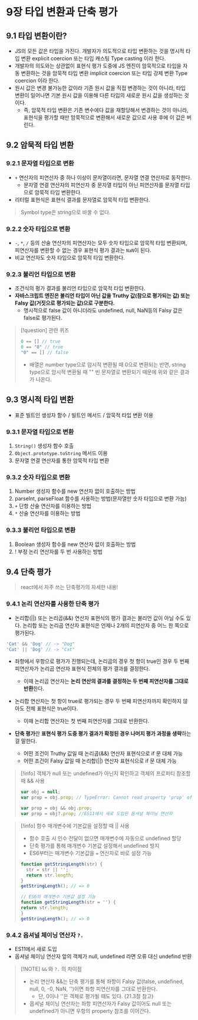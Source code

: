 # 9장 타입 변환과 단축 평가
## 9.1 타입 변환이란?
- JS의 모든 값은 타입을 가진다. 개발자가 의도적으로 타입 변환하는 것을 명시적 타입 변환 explicit coercion 또는 타입 캐스팅 Type casting 이라 한다.
- 개발자의 의도와는 상관없이 표현식 평가 도중에 JS 엔진이 암묵적으로 타입을 자동 변환하는 것을 암묵적 타입 변환 implicit coercion 또는 타입 강제 변환 Type coercion 이라 한다.
- 원시 값은 변경 불가능한 값이라 기존 원시 값을 직접 변경하는 것이 아니라, 타입 변환이 일어나면 기본 원시 값을 이용해 다른 타입의 새로운 원시 값을 생성하는 것이다.
	- 즉, 암묵적 타입 변환은 기존 변수에다 값을 재할당해서 변경하는 것이 아니라, 표현식을 평가할 때만 암묵적으로 변환해서 새로운 값으로 사용 후에 이 값은 버린다.
## 9.2 암묵적 타입 변환
### 9.2.1 문자열 타입으로 변환
- `+` 연산자의 피연산자 중 하나 이상이 문자열이라면, 문자열 연결 연산자로 동작한다.
	- 문자열 연결 연산자의 피연산자 중 문자열 타입이 아닌 피연산자를 문자열 타입으로 암묵적 타입 변환한다.
- 리터럴 표현식은 표현식 결과를 문자열로 암묵적 타입 변환한다.
> Symbol type은 string으로 바꿀 수 없다.
### 9.2.2 숫자 타입으로 변환
- `-`, `*`, `/` 등의 산술 연산자의 피연산자는 모두 숫자 타입으로 암묵적 타입 변환되며, 피연산자를 변환할 수 없는 경우 표현식 평가 결과는 `NaN`이 된다.
- 비교 연산자도 숫자 타입으로 암묵적 타입 변환한다.
### 9.2.3 불리언 타입으로 변환
- 조건식의 평가 결과를 불리언 타입으로 암묵적 타입 변환한다.
- **자바스크립트 엔진은 불리언 타입이 아닌 값을 Truthy 값(참으로 평가되는 값) 또는 Falsy 값(거짓으로 평가되는 값)으로 구분한다.**
	- 명시적으로 false 값이 아니더라도 undefined, null, NaN등의 Falsy 값은 false로 평가된다.
> [!question] 관련 퀴즈  
>   
> ```js
> 0 == [] // true
> 0 == "0" // true
> "0" == [] // false
> ```
> - 배열은 number type으로 암시적 변환될 때 0으로 변환되는 반면, string type으로 암시적 변환될 때 "" 빈 문자열로 변환되기 때문에 위와 같은 결과가 나온다.

## 9.3 명시적 타입 변환
- 표준 빌트인 생성자 함수 / 빌트인 메서드 / 암묵적 타입 변환 이용
### 9.3.1 문자열 타입으로 변환
1. `String()` 생성자 함수 호출
2. `Object.prototype.toString` 메서드 이용
3. 문자열 연결 연산자를 통한 암묵적 타입 변환
### 9.3.2 숫자 타입으로 변환
1. Number 생성자 함수를 new 연산자 없이 호출하는 방법
2. parselnt, parseFIoat 함수를 사용하는 방법(문자열만 숫자 타입으로 변환 가늠)
3. `+` 단항 산술 연산자를 이용하는 방법
4. `*` 산술 연산자를 이용하는 방법
### 9.3.3 불리언 타입으로 변환
1. Boolean 생성자 함수를 new 연산자 없이 호출하는 방법
2. ! 부정 논리 연산자를 두 번 사용하는 방법
## 9.4 단축 평가 
> react에서 자주 쓰는 단축평가의 자세한 내용!
### 9.4.1 논리 연산자를 사용한 단축 평가
- 논리합(||) 또는 논리곱(&&) 연산자 표현식의 평가 결과는 불리언 값이 아닐 수도 있다. 논리합 또는 논리곱 연산자 표현식은 언제나 2개의 피연산자 중 어느 한 쪽으로 평가된다.
```js
'Cat' && 'Dog' // -> "Dog"
'Cat' || 'Dog' // -> "Cat"
```
- 좌항에서 우항으로 평가가 진행되는데, 논리곱의 경우 첫 항이 true인 경우 두 번째 피연산자가 논리곱 연산자 표현식 전체의 평가 결과를 결정한다.
	- 이때 논리곱 연산자는 **논리 연산의 결과를 결정하는 두 번째 피연산자를 그대로 반환**한다.
- 논리합 연산자는 첫 항이 true로 평가되는 경우 두 번째 피연산자까지 확인하지 않아도 전체 표현식은 true이다.
	- 이때 논리합 연산자는 첫 번째 피연산자를 그대로 반환한다.

- **단축 평가**란 **표현식 평가 도중 평가 결과가 확정된 경우 나머지 평가 과정을 생략**하는 걸 말한다.
	- 어떤 조건이 Truthy 값일 때 논리곱(&&) 연산자 표현식으로 if 문 대체 가능
	- 어떤 조건이 Falsy 값일 때 논리합(||) 연산자 표현식으로 if 문 대체 가능
 
 > [!info] 객체가 null 또는 undefined가 아닌지 확인하고 객체의 프로퍼티 참조할 때 && 사용
> ```js
> var obj = null;
> var prop = obj.prop; // TypeError: Cannot read property 'prop' of null
> 
> var prop = obj && obj.prop;
> var prop = obj?.prop; //ES11에서 새로 도입된 옵셔널 체이닝 연산자
> ```

> [!info] 함수 매개변수에 기본값을 설정할 때 || 사용
> - 함수 호출 시 인수 전달이 없으면 매개변수에 자동으로 undefined 할당
> - 단축 평가를 통해 매개변수 기본값 설정해서 undefined 방지
> - ES6부터는 매개변수 기본값을 `=` 연산자로 바로 설정 가능
> ```js
> function getStringLength(str) {
>   str = str || '';
>   return str.length;
> }
> getStringLength(); // => 0
> 
> // ES6의 매개변수 기본값 설정 기능
> function getStringLength(str = '') {
> return str.length;
> }
> getStringLength(); // => 0
> ```
### 9.4.2 옵셔널 체이닝 연산자 `?.`
- ES11에서 새로 도입
- 옵셔널 체이닝 연산자 앞의 객체가 null, undefined 라면 오류 대신 undefind 반환
> [!NOTE] `&&` 와 `?.` 의 차이점
> - 논리 연산자 &&는 단축 평가를 통해 좌항이 Falsy 값(false, undefined, null, 0, -0, NaN, '')이면 좌항 피연산자를 그대로 반환한다.
> 	- 단, 0이나 ''은 객체로 평가될 때도 있다. (21.3절 참고)
> - 옵셔널 체이닝 연산자는 좌항 피연산자가 Falsy 값이어도 null 또는 undefined가 아니면 우항의 property 참조를 이어간다.
